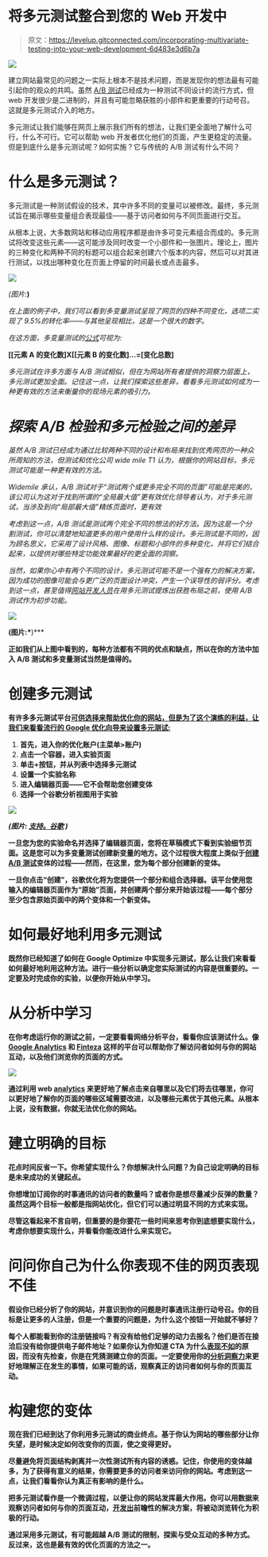 # 将多元测试整合到您的 Web 开发中

> 原文：<https://levelup.gitconnected.com/incorporating-multivariate-testing-into-your-web-development-6d483e3d6b7a>

![](img/07a2c01aa57f6f401322927d80fbfa4d.png)

建立网站最常见的问题之一实际上根本不是技术问题，而是发现你的想法最有可能引起你的观众的共鸣。虽然 [A/B 测试](/the-engineering-problem-of-a-b-testing-ac1adfd492a8)已经成为一种测试不同设计的流行方式，但 web 开发很少是二进制的，并且有可能忽略获胜的小部件和更重要的行动号召。这就是多元测试介入的地方。

多元测试让我们能够在网页上展示我们所有的想法，让我们更全面地了解什么可行，什么不可行。它可以帮助 web 开发者优化他们的页面，产生更稳定的流量。但是到底什么是多元测试呢？如何实施？它与传统的 A/B 测试有什么不同？

# 什么是多元测试？

多元测试是一种测试假设的技术，其中许多不同的变量可以被修改。最终，多元测试旨在揭示哪些变量组合表现最佳——基于访问者如何与不同页面进行交互。

从根本上说，大多数网站和移动应用程序都是由许多可变元素组合而成的。多元测试将改变这些元素——这可能涉及同时改变一个小部件和一张图片。理论上，图片的三种变化和两种不同的标题可以组合起来创建六个版本的内容，然后可以对其进行测试，以找出哪种变化在页面上停留的时间最长或点击最多。

![](img/60175dbe6e7c0305d39056e1ccd19806.png)

*(图片:*[](https://www.spiralytics.com/blog/multivariate-ab-testing-website/)**)**

*在上面的例子中，我们可以看到多变量测试呈现了网页的四种不同变化，选项二实现了 9.5%的转化率——与其他呈现相比，这是一个很大的数字。*

*在这方面，多变量测试的[公式](https://www.optimizely.com/optimization-glossary/multivariate-testing/)可视为:*

****[[元素 A 的变化数]X[[元素 B 的变化数]…=[变化总数]****

*多元测试在许多方面与 A/B 测试相似，但在为网站所有者提供的洞察力层面上，多元测试更加全面。记住这一点，让我们探索这些差异，看看多元测试如何成为一种更有效的方法来衡量你的现场元素的吸引力。*

# *探索 A/B 检验和多元检验之间的差异*

*虽然 A/B 测试已经成为通过比较两种不同的设计和布局来找到优秀网页的一种众所周知的方法，但测试和优化公司 wide mile T1 认为，根据你的网站目标，多元测试可能是一种更有效的方法。*

*Widemile 承认，A/B 测试对于“测试两个或更多完全不同的页面”可能是完美的，该公司认为这对于找到所谓的“全局最大值”更有效优化领导者认为，对于多元测试，当涉及到向“局部最大值”精炼页面时，更有效*

*考虑到这一点，A/B 测试是测试两个完全不同的想法的好方法。因为这是一个分割测试，你可以清楚地知道更多的用户使用什么样的设计。多元测试是不同的，因为顾名思义，它采用了设计风格、图像、标题和小部件的多种变化，并将它们结合起来，以提供对哪些特定功能效果最好的更全面的洞察。*

*当然，如果你心中有两个不同的设计，多元测试可能不是一个强有力的解决方案，因为成功的图像可能会与更广泛的页面设计冲突，产生一个误导性的弱评分。考虑到这一点，甚至值得[网站开发人员](/what-are-the-good-ways-to-learn-web-development-cf7d5e6b7a6e)在用多元测试提炼出获胜布局之前，使用 A/B 测试作为初步功能。*

*![](img/d770d1d5c6b03e026c710d82366fada4.png)*

**(图片:*[](https://vwo.com/multivariate-testing/)**)***

**正如我们从上图中看到的，每种方法都有不同的优点和缺点，所以在你的方法中加入 A/B 测试和多变量测试当然是值得的。**

# **创建多元测试**

**有许多多元测试平台[可供选择来帮助优化你的网站，但是为了这个演练的利益，让我们来看看流行的 Google 优化向导来设置多元测试:](https://bestpersonalizationservices.com/best-multivariate-testing-tools/)**

1.  **首先，进入你的优化账户(主菜单>账户)**
2.  **点击一个容器，进入实验页面**
3.  **单击+按钮，并从列表中选择多元测试**
4.  **设置一个实验名称**
5.  **进入编辑器页面——它不会帮助您创建变体**
6.  **选择一个谷歌分析视图用于实验**

**![](img/04ae65622da10441cfcf26824ebebdb2.png)**

***(图片:* [*支持。谷歌*](https://support.google.com/optimize/answer/6370723?hl=en) *)***

**一旦您为您的实验命名并选择了编辑器页面，您将在草稿模式下看到实验细节页面。这是您可以为多变量测试创建新变量的地方。这个过程很大程度上类似于[创建 A/B 测试](/a-b-testing-in-react-native-has-never-so-easy-firebase-is-here-67836a35e0d3)变体的过程——然而，在这里，您为每个部分创建新的变体。**

**一旦你点击“创建”，谷歌优化将为您提供一个部分和组合选择器。该平台使用您输入的编辑器页面作为“原始”页面，并创建两个部分来开始该过程——每个部分至少包含原始页面中的两个变体和一个新变体。**

# **如何最好地利用多元测试**

**既然你已经知道了如何在 Google Optimize 中实现多元测试，那么让我们来看看如何最好地利用这种方法。进行一些分析以确定您实际测试的内容是很重要的。一定要及时完成你的实验，以便你开始从中学习。**

# **从分析中学习**

**在你考虑运行你的测试之前，一定要看看网络分析平台，看看你应该测试什么。像 [Google Analytics](https://analytics.google.com/analytics/web/) 和 [Finteza](https://www.finteza.com/en) 这样的平台可以帮助你了解访问者如何与你的网站互动，以及他们浏览你的页面的方式。**

**![](img/107a9399db7b04db86c8f51d9e21c0af.png)**

**通过利用 web [analytics](https://levelup.gitconnected.com/tagged/analytics) 来更好地了解点击来自哪里以及它们将去往哪里，你可以更好地了解你的页面的哪些区域需要改进，以及哪些元素优于其他元素。从根本上说，没有数据，你就无法优化你的网站。**

# **建立明确的目标**

**花点时间反省一下。你希望实现什么？你想解决什么问题？为自己设定明确的目标是未来成功的关键起点。**

**你想增加订阅你的时事通讯的访问者的数量吗？或者你是想尽量减少反弹的数量？虽然这两个目标一般都是指网站优化，但它们可以通过明显不同的方式来实现。**

**尽管这看起来不言自明，但重要的是你要花一些时间来思考你到底想要实现什么，考虑你想要实现什么，并看看你能改进什么来实现它。**

# **问问你自己为什么你表现不佳的网页表现不佳**

**假设你已经分析了你的网站，并意识到你的问题是时事通讯注册行动号召。你的目标是让更多的人注册，但是一个重要的问题是，为什么这个按钮一开始就不够好？**

**每个人都能看到你的注册链接吗？有没有给他们足够的动力去报名？他们是否在接洽后没有给你提供电子邮件地址？如果你认为你知道 CTA 为什么[表现不如](/5-ways-to-improve-your-sites-performance-2b8f0fa2e70b)的原因，而没有先检查，你是在凭猜测建立你的页面。一定要使用你的[分析洞察力](https://github.com/dwyl/learn-ab-and-multivariate-testing)来更好地理解正在发生的事情，如果可能的话，观察真正的访问者如何与你的页面互动。**

# **构建您的变体**

**现在我们已经到达了你利用多元测试的商业终点。基于你认为网站的哪些部分让你失望，是时候决定如何改变你的页面，使之变得更好。**

**尽量避免将页面结构剥离并一次性测试所有内容的诱惑。记住，你使用的变体越多，为了获得有意义的结果，你需要更多的访问者来访问你的网站。考虑到这一点，让我们看看你认为真正有影响的是什么。**

**把多元测试看作是一个微调过程，以便让你的网站发挥最大作用。你可以用数据来观察访问者如何与你的页面互动，[开发出](/getting-started-in-web-development-b7b3322cd536)前瞻性的解决方案，将被动浏览转化为积极的行动。**

**通过采用多元测试，有可能超越 A/B 测试的限制，探索与受众互动的多种方式。反过来，这也是最有效的优化页面的方法之一。**